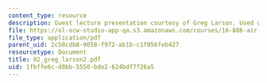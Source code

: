 ```yaml
---
content_type: resource
description: Guest lecture presentation courtesy of Greg Larson. Used with permission.
file: https://ol-ocw-studio-app-qa.s3.amazonaws.com/courses/16-886-air-transportation-systems-architecting-spring-2004/1fbffe6cd8bb5550bde2624bdf7f26a5_02_greg_larson2.pdf
file_type: application/pdf
parent_uid: 2c58cdb8-9058-f972-ab1b-c1f056feb427
resourcetype: Document
title: 02_greg_larson2.pdf
uid: 1fbffe6c-d8bb-5550-bde2-624bdf7f26a5
---
```

